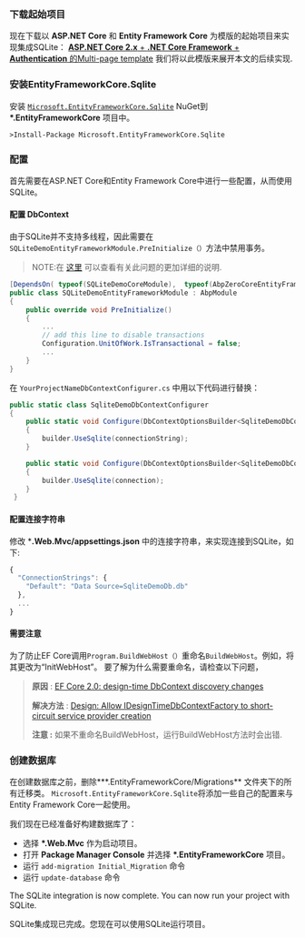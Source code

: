 ### 下载起始项目
 
现在下载以 **ASP.NET Core** 和 **Entity Framework Core** 为模版的起始项目来实现集成SQLite：
[**ASP.NET Core 2.x** + **.NET Core Framework** + **Authentication** 的Multi-page template](https://aspnetboilerplate.com/Templates) 
我们将以此模版来展开本文的后续实现.

### 安装EntityFrameworkCore.Sqlite

安装 [`Microsoft.EntityFrameworkCore.Sqlite`](https://www.nuget.org/packages/Microsoft.EntityFrameworkCore.Sqlite/) NuGet到 **\*.EntityFrameworkCore** 项目中。

    >Install-Package Microsoft.EntityFrameworkCore.Sqlite

### 配置

首先需要在ASP.NET Core和Entity Framework Core中进行一些配置，从而使用SQLite。

#### 配置 DbContext  

由于SQLite并不支持多线程，因此需要在`SQLiteDemoEntityFrameworkModule.PreInitialize（）`方法中禁用事务。

> NOTE:在 [这里](https://github.com/XdX-Software/EasyDDD/issues/1) 可以查看有关此问题的更加详细的说明.

```c#
[DependsOn( typeof(SQLiteDemoCoreModule),  typeof(AbpZeroCoreEntityFrameworkCoreModule))]
public class SQLiteDemoEntityFrameworkModule : AbpModule
{
    public override void PreInitialize()
    {
        ...
        // add this line to disable transactions
        Configuration.UnitOfWork.IsTransactional = false;
        ...
    }
}
```

在 `YourProjectNameDbContextConfigurer.cs` 中用以下代码进行替换：

```c#
public static class SqliteDemoDbContextConfigurer
{
    public static void Configure(DbContextOptionsBuilder<SqliteDemoDbContext> builder, string connectionString)
    {
        builder.UseSqlite(connectionString);
    }

    public static void Configure(DbContextOptionsBuilder<SqliteDemoDbContext> builder, DbConnection connection)
    {
        builder.UseSqlite(connection);
    }
 }
 ```

#### 配置连接字符串

修改 ***.Web.Mvc/appsettings.json** 中的连接字符串，来实现连接到SQLite，如下: 

```js
{
  "ConnectionStrings": {
    "Default": "Data Source=SqliteDemoDb.db"
  },
  ...
}

```

#### 需要注意
 
为了防止EF Core调用`Program.BuildWebHost（）`重命名`BuildWebHost`。例如，将其更改为“InitWebHost”。
要了解为什么需要重命名，请检查以下问题，

> **原因** : [EF Core 2.0: design-time DbContext discovery changes](https://github.com/aspnet/EntityFrameworkCore/issues/9033)
> 
> **解决方法** : [Design: Allow IDesignTimeDbContextFactory to short-circuit service provider creation](https://github.com/aspnet/EntityFrameworkCore/issues/9076#issuecomment-313278753)
>
> **注意 :** 如果不重命名BuildWebHost，运行BuildWebHost方法时会出错.

### 创建数据库

在创建数据库之前，删除**\*.EntityFrameworkCore/Migrations** 文件夹下的所有迁移类。
`Microsoft.EntityFrameworkCore.Sqlite`将添加一些自己的配置来与Entity Framework Core一起使用。

我们现在已经准备好构建数据库了：
 
- 选择 **\*.Web.Mvc** 作为启动项目。
- 打开 **Package Manager Console**  并选择 **\*.EntityFrameworkCore** 项目。
- 运行 `add-migration Initial_Migration` 命令
- 运行 `update-database` 命令
 
The SQLite integration is now complete. You can now run your project with SQLite. 

SQLite集成现已完成。您现在可以使用SQLite运行项目。
